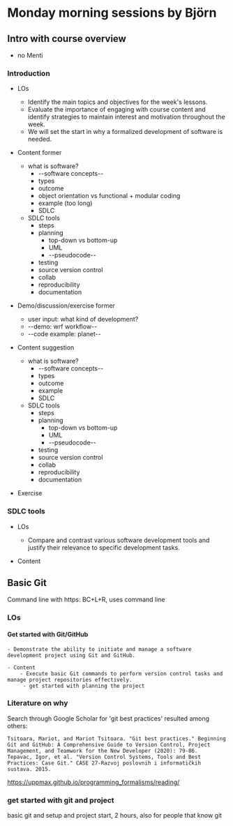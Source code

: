 # Monday morning sessions by Björn

## Intro with course overview
- no Menti

### Introduction
- LOs
    - Identify the main topics and objectives for the week's lessons.
    - Evaluate the importance of engaging with course content and identify strategies to maintain interest and motivation throughout the week.        
    - We will set the start in why a formalized development of software is needed.

- Content former
    - what is software?
        - --software concepts--
        - types
        - outcome
        - object orientation vs functional + modular coding
        - example (too long)
        - SDLC
    - SDLC tools
        - steps
        - planning
            - top-down vs bottom-up
            - UML
            - --pseudocode--
        - testing
        - source version control
        - collab
        - reproducibility
        - documentation

- Demo/discussion/exercise former
    - user input: what kind of development?
    - --demo: wrf workflow--
    - --code example: planet--   

- Content suggestion
    - what is software?
        - --software concepts--
        - types
        - outcome
        - example
        - SDLC
    - SDLC tools
        - steps
        - planning
            - top-down vs bottom-up
            - UML
            - --pseudocode--
        - testing
        - source version control
        - collab
        - reproducibility
        - documentation
     
- Exercise

### SDLC tools
- LOs
    - Compare and contrast various software development tools and justify their relevance to specific development tasks.

- Content

## Basic Git
Command line with https: BC+L+R, uses command line 

### LOs

#### Get started with Git/GitHub

    - Demonstrate the ability to initiate and manage a software development project using Git and GitHub.

    - Content    
        - Execute basic Git commands to perform version control tasks and manage project repositories effectively.
         - get started with planning the project 

### Literature on why
Search through Google Scholar for 'git best practices' resulted among others:

    Tsitoara, Mariot, and Mariot Tsitoara. "Git best practices." Beginning Git and GitHub: A Comprehensive Guide to Version Control, Project Management, and Teamwork for the New Developer (2020): 79-86.
    Tepavac, Igor, et al. "Version Control Systems, Tools and Best Practices: Case Git." CASE 27-Razvoj poslovnih i informatičkih sustava. 2015.
 https://uppmax.github.io/programming_formalisms/reading/ 
 

### get started with git and project
basic git and setup and project start, 2 hours, also for people that know git
